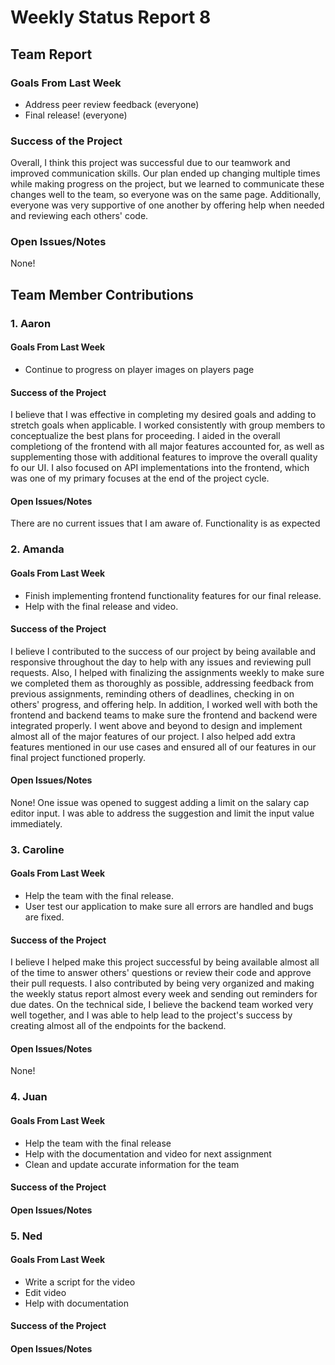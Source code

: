 # Weekly Status Report 8

## Team Report
### Goals From Last Week
- Address peer review feedback (everyone)
- Final release! (everyone)

### Success of the Project
Overall, I think this project was successful due to our teamwork and improved communication skills. Our plan ended up changing multiple times while making progress on the project, but we learned to communicate these changes well to the team, so everyone was on the same page. Additionally, everyone was very supportive of one another by offering help when needed and reviewing each others' code.

### Open Issues/Notes
None!


## Team Member Contributions
### 1. Aaron
#### Goals From Last Week
- Continue to progress on player images on players page

#### Success of the Project
I believe that I was effective in completing my desired goals and adding to stretch goals when applicable. I worked consistently with group members to conceptualize the best plans for proceeding. I aided in the overall completiong of the frontend with all major features accounted for, as well as supplementing those with additional features to improve the overall quality fo our UI. I also focused on API implementations into the frontend, which was one of my primary focuses at the end of the project cycle.

#### Open Issues/Notes
There are no current issues that I am aware of. Functionality is as expected

### 2. Amanda
#### Goals From Last Week
- Finish implementing frontend functionality features for our final release.
- Help with the final release and video.

#### Success of the Project
I believe I contributed to the success of our project by being available and responsive throughout the day to help with any issues and reviewing pull requests. Also, I helped with finalizing the assignments weekly to make sure we completed them as thoroughly as possible, addressing feedback from previous assignments, reminding others of deadlines, checking in on others' progress, and offering help. In addition, I worked well with both the frontend and backend teams to make sure the frontend and backend were integrated properly. I went above and beyond to design and implement almost all of the major features of our project. I also helped add extra features mentioned in our use cases and ensured all of our features in our final project functioned properly.

#### Open Issues/Notes
None! One issue was opened to suggest adding a limit on the salary cap editor input. I was able to address the suggestion and limit the input value immediately.


### 3. Caroline
#### Goals From Last Week
- Help the team with the final release.
- User test our application to make sure all errors are handled and bugs are fixed.

#### Success of the Project
I believe I helped make this project successful by being available almost all of the time to answer others' questions or review their code and approve their pull requests. I also contributed by being very organized and making the weekly status report almost every week and sending out reminders for due dates. On the technical side, I believe the backend team worked very well together, and I was able to help lead to the project's success by creating almost all of the endpoints for the backend.

#### Open Issues/Notes
None!


### 4. Juan
#### Goals From Last Week
- Help the team with the final release
- Help with the documentation and video for next assignment
- Clean and update accurate information for the team

#### Success of the Project


#### Open Issues/Notes


### 5. Ned
#### Goals From Last Week
- Write a script for the video
- Edit video
- Help with documentation

#### Success of the Project


#### Open Issues/Notes


